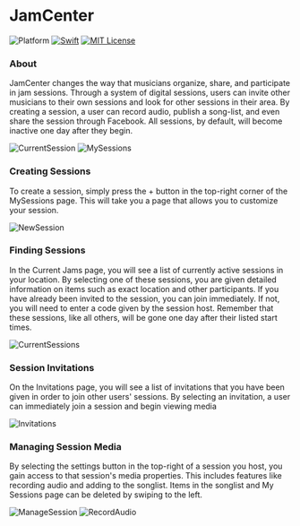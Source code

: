 # JamCenter

![Platform](https://img.shields.io/badge/platforms-iOS-333333.svg)
[![Swift](https://img.shields.io/badge/Swift-3.0+-orange.svg)](https://swift.org)
[![MIT License](https://img.shields.io/badge/license-MIT-blue.svg)](https://opensource.org/licenses/MIT)

### About

JamCenter changes the way that musicians organize, share, and participate in jam sessions. Through a system of digital sessions, users can invite other musicians to their own sessions and look for other sessions in their area. By creating a session, a user can record audio, publish a song-list, and even share the session through Facebook. All sessions, by default, will become inactive one day after they begin.

![CurrentSession](Screenshots/Small/iPhoneCurrentSessionSmall.png) ![MySessions](Screenshots/Small/iPhoneMySessionsSmall.png)

### Creating Sessions

To create a session, simply press the + button in the top-right corner of the MySessions page. This will take you a page that allows you to customize your session.

![NewSession](Screenshots/Small/iPhoneNewSessionSmall.png)

### Finding Sessions

In the Current Jams page, you will see a list of currently active sessions in your location. By selecting one of these sessions, you are given detailed information on items such as exact location and other participants. If you have already been invited to the session, you can join immediately. If not, you will need to enter a code given by the session host. Remember that these sessions, like all others, will be gone one day after their listed start times.

![CurrentSessions](Screenshots/Small/iPhoneCurrentSessionsSmall.png)

### Session Invitations

On the Invitations page, you will see a list of invitations that you have been given in order to join other users' sessions. By selecting an invitation, a user can immediately join a session and begin viewing media

![Invitations](Screenshots/Small/iPhoneInvitationsSmall.png)

### Managing Session Media

By selecting the settings button in the top-right of a session you host, you gain access to that session's media properties. This includes features like recording audio and adding to the songlist. Items in the songlist and My Sessions page can be deleted by swiping to the left.

![ManageSession](Screenshots/Small/iPhoneManageSessionSmall.png) ![RecordAudio](Screenshots/Small/iPhoneRecordAudioSmall.png)

